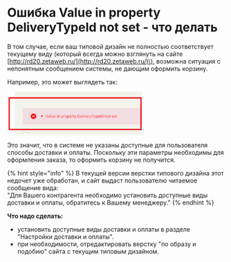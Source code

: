 # Ошибка Value in property DeliveryTypeId not set - что делать

В том случае, если ваш типовой дизайн не полностью соответствует текущему виду \(который всегда можно взглянуть на сайте [http://rd20.zetaweb.ru/](http://rd20.zetaweb.ru/)\), возможна ситуация с непонятным сообщением системы, не дающим оформить корзину.

Например, это может выглядеть так:

![Value in property DeliveryTypeId not set](../.gitbook/assets/image%20%2829%29.png)

Это значит, что в системе не указаны доступные для пользователя способы доставки и оплаты. Поскольку эти параметры необходимы для оформления заказа, то оформить корзину не получится.

{% hint style="info" %}
В текущей версии верстки типового дизайна этот недочет уже обработан, и сайт выдаст пользователю читаемое сообщение вида:  
"Для Вашего контрагента необходимо установить доступные виды доставки и оплаты, обратитесь к Вашему менеджеру."
{% endhint %}

**Что надо сделать:**

* установить доступные виды доставки и оплаты в разделе "Настройки доставки и оплаты".
* при необходимости, отредактировать верстку "по образу и подобию" сайта с текущим типовым дизайном.

